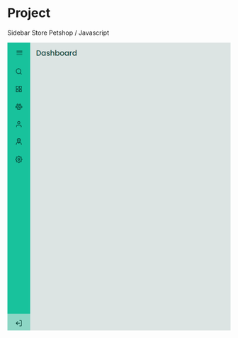 # Project
 Sidebar Store Petshop / Javascript

 <p>
  <img src="images/sidebargif.gif" alt="Gif" width="750" height="650">
 </p>
